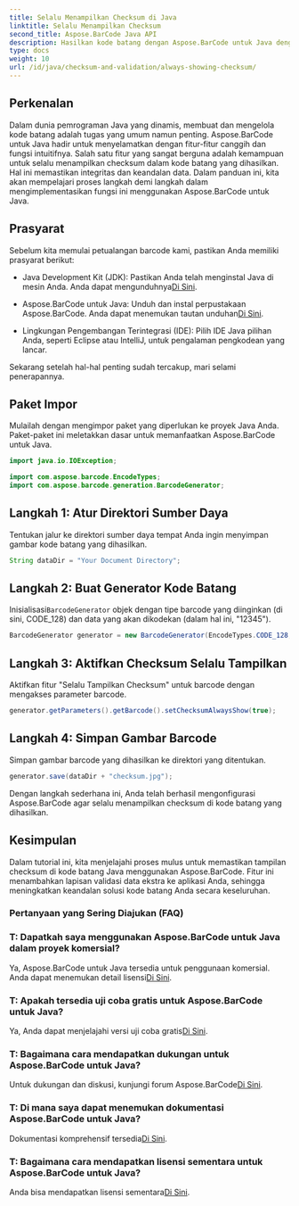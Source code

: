 ```yaml
---
title: Selalu Menampilkan Checksum di Java
linktitle: Selalu Menampilkan Checksum
second_title: Aspose.BarCode Java API
description: Hasilkan kode batang dengan Aspose.BarCode untuk Java dengan mudah. Pelajari cara selalu menampilkan checksum untuk meningkatkan integritas data dalam panduan langkah demi langkah ini.
type: docs
weight: 10
url: /id/java/checksum-and-validation/always-showing-checksum/
---
```


## Perkenalan

Dalam dunia pemrograman Java yang dinamis, membuat dan mengelola kode batang adalah tugas yang umum namun penting. Aspose.BarCode untuk Java hadir untuk menyelamatkan dengan fitur-fitur canggih dan fungsi intuitifnya. Salah satu fitur yang sangat berguna adalah kemampuan untuk selalu menampilkan checksum dalam kode batang yang dihasilkan. Hal ini memastikan integritas dan keandalan data. Dalam panduan ini, kita akan mempelajari proses langkah demi langkah dalam mengimplementasikan fungsi ini menggunakan Aspose.BarCode untuk Java.

## Prasyarat

Sebelum kita memulai petualangan barcode kami, pastikan Anda memiliki prasyarat berikut:

-  Java Development Kit (JDK): Pastikan Anda telah menginstal Java di mesin Anda. Anda dapat mengunduhnya[Di Sini](https://www.oracle.com/java/technologies/javase-downloads.html).

- Aspose.BarCode untuk Java: Unduh dan instal perpustakaan Aspose.BarCode. Anda dapat menemukan tautan unduhan[Di Sini](https://releases.aspose.com/barcode/java/).

- Lingkungan Pengembangan Terintegrasi (IDE): Pilih IDE Java pilihan Anda, seperti Eclipse atau IntelliJ, untuk pengalaman pengkodean yang lancar.

Sekarang setelah hal-hal penting sudah tercakup, mari selami penerapannya.

## Paket Impor

Mulailah dengan mengimpor paket yang diperlukan ke proyek Java Anda. Paket-paket ini meletakkan dasar untuk memanfaatkan Aspose.BarCode untuk Java.

```java
import java.io.IOException;

import com.aspose.barcode.EncodeTypes;
import com.aspose.barcode.generation.BarcodeGenerator;
```

## Langkah 1: Atur Direktori Sumber Daya

Tentukan jalur ke direktori sumber daya tempat Anda ingin menyimpan gambar kode batang yang dihasilkan.

```java
String dataDir = "Your Document Directory";
```

## Langkah 2: Buat Generator Kode Batang

 Inisialisasi`BarcodeGenerator` objek dengan tipe barcode yang diinginkan (di sini, CODE_128) dan data yang akan dikodekan (dalam hal ini, "12345").

```java
BarcodeGenerator generator = new BarcodeGenerator(EncodeTypes.CODE_128, "12345");
```

## Langkah 3: Aktifkan Checksum Selalu Tampilkan

Aktifkan fitur "Selalu Tampilkan Checksum" untuk barcode dengan mengakses parameter barcode.

```java
generator.getParameters().getBarcode().setChecksumAlwaysShow(true);
```

## Langkah 4: Simpan Gambar Barcode

Simpan gambar barcode yang dihasilkan ke direktori yang ditentukan.

```java
generator.save(dataDir + "checksum.jpg");
```

Dengan langkah sederhana ini, Anda telah berhasil mengonfigurasi Aspose.BarCode agar selalu menampilkan checksum di kode batang yang dihasilkan.

## Kesimpulan

Dalam tutorial ini, kita menjelajahi proses mulus untuk memastikan tampilan checksum di kode batang Java menggunakan Aspose.BarCode. Fitur ini menambahkan lapisan validasi data ekstra ke aplikasi Anda, sehingga meningkatkan keandalan solusi kode batang Anda secara keseluruhan.

### Pertanyaan yang Sering Diajukan (FAQ)

### T: Dapatkah saya menggunakan Aspose.BarCode untuk Java dalam proyek komersial?
 Ya, Aspose.BarCode untuk Java tersedia untuk penggunaan komersial. Anda dapat menemukan detail lisensi[Di Sini](https://purchase.aspose.com/buy).

### T: Apakah tersedia uji coba gratis untuk Aspose.BarCode untuk Java?
 Ya, Anda dapat menjelajahi versi uji coba gratis[Di Sini](https://releases.aspose.com/).

### T: Bagaimana cara mendapatkan dukungan untuk Aspose.BarCode untuk Java?
 Untuk dukungan dan diskusi, kunjungi forum Aspose.BarCode[Di Sini](https://forum.aspose.com/c/barcode/13).

### T: Di mana saya dapat menemukan dokumentasi Aspose.BarCode untuk Java?
 Dokumentasi komprehensif tersedia[Di Sini](https://reference.aspose.com/barcode/java/).

### T: Bagaimana cara mendapatkan lisensi sementara untuk Aspose.BarCode untuk Java?
 Anda bisa mendapatkan lisensi sementara[Di Sini](https://purchase.aspose.com/temporary-license/).

